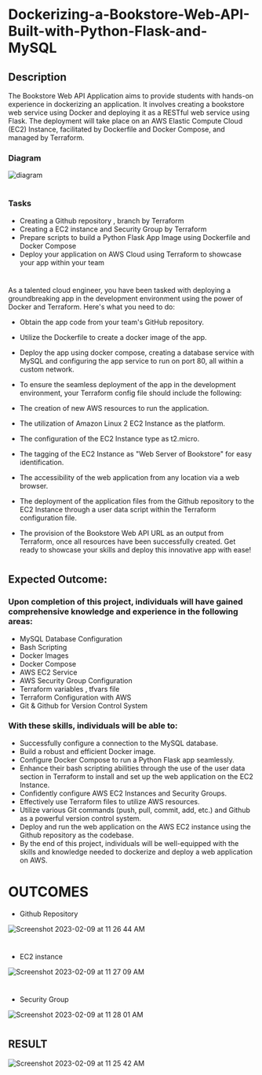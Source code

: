 # Dockerizing-a-Bookstore-Web-API-Built-with-Python-Flask-and-MySQL

## Description
The Bookstore Web API Application aims to provide students with hands-on experience in dockerizing an application. It involves creating a bookstore web service using Docker and deploying it as a RESTful web service using Flask. The deployment will take place on an AWS Elastic Compute Cloud (EC2) Instance, facilitated by Dockerfile and Docker Compose, and managed by Terraform.

### Diagram

![diagram](https://user-images.githubusercontent.com/113396342/217881724-917b0e84-69a4-400e-9f23-118d6b4a16d0.png)
#

### Tasks

- Creating a Github repository , branch by Terraform
- Creating a EC2 instance and Security Group by Terraform
- Prepare scripts to build a Python Flask App Image using Dockerfile and Docker Compose
- Deploy your application on AWS Cloud using Terraform to showcase your app within your team
#

As a talented cloud engineer, you have been tasked with deploying a groundbreaking app in the development environment using the power of Docker and Terraform. Here's what you need to do:

- Obtain the app code from your team's GitHub repository.
- Utilize the Dockerfile to create a docker image of the app.
- Deploy the app using docker compose, creating a database service with MySQL and configuring the app service to run on port 80, all within a custom network.
- To ensure the seamless deployment of the app in the development environment, your Terraform config file should include the following:

- The creation of new AWS resources to run the application.
- The utilization of Amazon Linux 2 EC2 Instance as the platform.
- The configuration of the EC2 Instance type as t2.micro.
- The tagging of the EC2 Instance as "Web Server of Bookstore" for easy identification.
- The accessibility of the web application from any location via a web browser.
- The deployment of the application files from the Github repository to the EC2 Instance through a user data script within the Terraform configuration file.
- The provision of the Bookstore Web API URL as an output from Terraform, once all resources have been successfully created.
Get ready to showcase your skills and deploy this innovative app with ease!
#

## Expected Outcome:

### Upon completion of this project, individuals will have gained comprehensive knowledge and experience in the following areas:

- MySQL Database Configuration
- Bash Scripting
- Docker Images
- Docker Compose
- AWS EC2 Service
- AWS Security Group Configuration
- Terraform variables , tfvars file
- Terraform Configuration with AWS
- Git & Github for Version Control System

### With these skills, individuals will be able to:

- Successfully configure a connection to the MySQL database.
- Build a robust and efficient Docker image.
- Configure Docker Compose to run a Python Flask app seamlessly.
- Enhance their bash scripting abilities through the use of the user data section in Terraform to install and set up the web application on the EC2 Instance.
- Confidently configure AWS EC2 Instances and Security Groups.
- Effectively use Terraform files to utilize AWS resources.
- Utilize various Git commands (push, pull, commit, add, etc.) and Github as a powerful version control system.
- Deploy and run the web application on the AWS EC2 instance using the Github repository as the codebase.
- By the end of this project, individuals will be well-equipped with the skills and knowledge needed to dockerize and deploy a web application on AWS.
#

# OUTCOMES 

- Github Repository

![Screenshot 2023-02-09 at 11 26 44 AM](https://user-images.githubusercontent.com/113396342/217884871-9208b44f-6766-4605-b97d-f40c61f4b9ec.png)
#

- EC2 instance

![Screenshot 2023-02-09 at 11 27 09 AM](https://user-images.githubusercontent.com/113396342/217884740-49ee807b-70a7-4d50-9646-131b3a81b7b3.png)
#

- Security Group

![Screenshot 2023-02-09 at 11 28 01 AM](https://user-images.githubusercontent.com/113396342/217884799-80f91be2-8886-4999-9540-1ca4ece3614b.png)
#

## RESULT

![Screenshot 2023-02-09 at 11 25 42 AM](https://user-images.githubusercontent.com/113396342/217884960-d14a4423-a23e-41b7-8db0-4a5f58f14df0.png)


